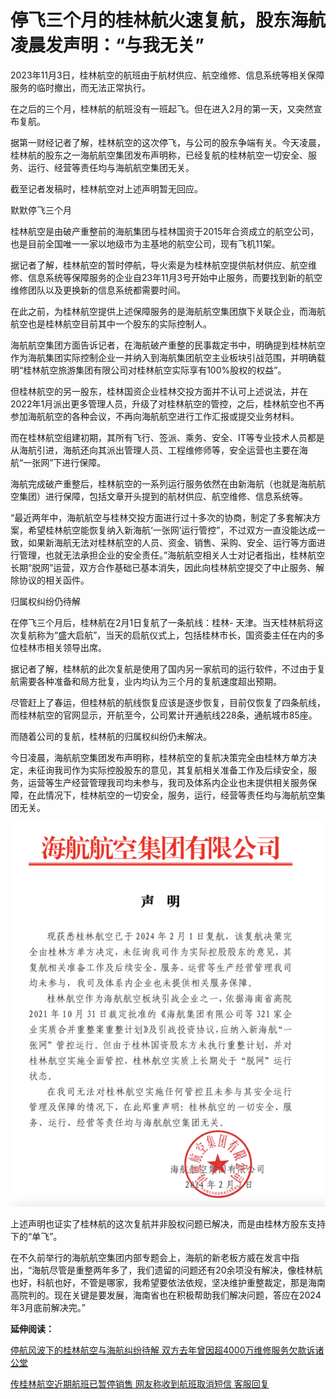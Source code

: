 # 停飞三个月的桂林航火速复航，股东海航凌晨发声明：“与我无关”

2023年11月3日，桂林航空的航班由于航材供应、航空维修、信息系统等相关保障服务的临时撤出，而无法正常执行。

在之后的三个月，桂林航的航班没有一班起飞。但在进入2月的第一天，又突然宣布复航。

据第一财经记者了解，桂林航空的这次停飞，与公司的股东争端有关。今天凌晨，桂林航的股东之一海航航空集团发布声明称，已经复航的桂林航空一切安全、服务、运行、经营等责任均与海航航空集团无关。

截至记者发稿时，桂林航空对上述声明暂无回应。

默默停飞三个月

桂林航空是由破产重整前的海航集团与桂林国资于2015年合资成立的航空公司，也是目前全国唯一一家以地级市为主基地的航空公司，现有飞机11架。

据记者了解，桂林航空的暂时停航，导火索是为桂林航空提供航材供应、航空维修、信息系统等保障服务的企业自23年11月3号开始中止服务，而要找到新的航空维修团队以及更换新的信息系统都需要时间。

在此之前，为桂林航空提供上述保障服务的是海航航空集团旗下关联企业，而海航航空也是桂林航空目前其中一个股东的实际控制人。

海航航空集团方面告诉记者，在海航破产重整的民事裁定书中，明确提到桂林航空作为海航集团实际控制企业一并纳入到海航集团航空主业板块引战范围，并明确载明“桂林航空旅游集团有限公司对桂林航空实际享有100%股权的权益”。

但桂林航空的另一股东，桂林国资企业桂林交投方面并不认可上述说法，并在2022年1月派出更多管理人员，升级了对桂林航空的管控，之后，桂林航空也不再参加海航航空的各种会议，不再向海航航空进行工作汇报或提交业务材料。

而在桂林航空组建初期，其所有飞行、签派、乘务、安全、IT等专业技术人员都是从海航引进，海航还向其派出管理人员、工程维修师等，安全运营也主要在海航“一张网”下进行保障。

海航完成破产重整后，桂林航空的一系列运行服务依然在由新海航（也就是海航航空集团）进行保障，包括文章开头提到的航材供应、航空维修、信息系统等。

“最近两年中，海航航空与桂林交投方面进行过十多次的协商，制定了多套解决方案，希望桂林航空能恢复纳入新海航‘一张网’运行管控”，不过双方一直没能达成一致，如果新海航无法对桂林航空的人员、资金、销售、采购、安全、运行等方面进行管理，也就无法承担企业的安全责任。”海航航空相关人士对记者指出，桂林航空长期“脱网”运营，双方合作基础已基本消失，因此向桂林航空提交了中止服务、解除协议的相关函件。

归属权纠纷仍待解

在停飞三个月后，桂林航在2月1日复航了一条航线：桂林-
天津。当天桂林航将这次复航称为“盛大启航”，当天的启航仪式上，包括桂林市长，国资委主任在内的多位桂林市相关领导出席。

据记者了解，桂林航的此次复航是使用了国内另一家航司的运行软件，不过由于复航需要各种准备和局方批复，业内均认为三个月的复航速度超出预期。

尽管赶上了春运，但桂林航的航线恢复应该是逐步恢复，目前仅恢复了四条航线，而桂林航空的官网显示，开航至今，公司累计开通航线228条，通航城市85座。

而随着公司的复航，桂林航的归属权纠纷仍未解决。

今日凌晨，海航航空集团发布声明称，桂林航空的复航决策完全由桂林方单方决定，未征询我司作为实际控股股东的意见，其复航相关准备工作及后续安全，服务，运营等生产经营管理我司均未参与，我司及体系内企业也未提供相关服务保障，在此情况下，桂林航空的一切安全，服务，运行，经营等责任均与海航航空集团无关。

![6b33df28a7f634bf2c004d206aaa3909.jpg](https://raw.githubusercontent.com/qqhsx/qqnews_image/main/2024/02/07/停飞三个月的桂林航火速复航，股东海航凌晨发声明：“与我无关”/6b33df28a7f634bf2c004d206aaa3909.jpg)

上述声明也证实了桂林航的这次复航并非股权问题已解决，而是由桂林方股东支持下的“单飞”。

在不久前举行的海航航空集团内部专题会上，海航的新老板方威在发言中指出，“海航尽管是重整两年多了，我们遗留的问题还有20余项没有解决，像桂林航也好，科航也好，不管是哪家，我希望要依法依规，坚决维护重整裁定，那是海南高院判的。现在关键是要发展，海南省也在积极帮助我们解决问题，答应在2024年3月底前解决完。”

**延伸阅读：**

[停航风波下的桂林航空与海航纠纷待解
双方去年曾因超4000万维修服务欠款诉诸公堂](https://news.qq.com/rain/a/20231104A039BD00)

[传桂林航空近期航班已暂停销售 网友称收到航班取消短信 客服回复](https://news.qq.com/rain/a/20231103A01L4100)

